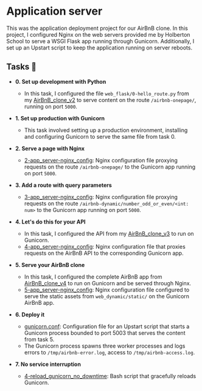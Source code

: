 # Application server

This was the application deployment project for our AirBnB clone. In this
project, I configured Nginx on the web servers provided me by Holberton School
to serve a WSGI Flask app running through Gunicorn. Additionally, I set up an
Upstart script to keep the application running on server reboots.

## Tasks :page_with_curl:

* **0. Set up development with Python**
  * In this task, I configured the file `web_flask/0-hello_route.py` from my
  [AirBnB_clone_v2](https://github.com/e4ma-okafor/AirBnB_clone_v2) to serve content
  on the route `/airbnb-onepage/`, running on port `5000`.

* **1. Set up production with Gunicorn**
  * This task involved setting up a production environment, installing and configuring
  Gunicorn to serve the same file from task 0.

* **2. Serve a page with Nginx**
  * [2-app_server-nginx_config](./2-app_server-nginx_config): Nginx configuration file
  proxying requests on the route `/airbnb-onepage/` to the Gunicorn app running on
  port `5000`.

* **3. Add a route with query parameters**
  * [3-app_server-nginx_config](./3-app_server-nginx_config): Nginx configuration file
  proxying requests on the route `/airbnb-dynamic/number_odd_or_even/<int: num>` to the
  Gunicorn app running on port `5000`.

* **4. Let's do this for your API**
  * In this task, I configured the API from my [AirBnB_clone_v3](./https://github.com/Ostoyae/AirBnB_clone_v3) to run on Gunicorn.
  * [4-app_server-nginx_config](./4-app_server-nginx_config): Nginx configuration file
  that proxies requests on the AirBnB API to the corresponding Gunicorn app.

* **5. Serve your AirBnB clone**
  * In this task, I configured the complete AirBnB app from [AirBnB_clone_v4](https://github.com/e4ma-okafor/AirBnB_clone_v4) to run on Gunicorn and be served through Nginx.
  * [5-app_server-nginx_config](./5-app_server-nginx_config): Nginx configuration file
  configured to serve the static assets from `web_dynamic/static/` on the Gunicorn AirBnB
  app.

* **6. Deploy it**
  * [gunicorn.conf](./gunicorn.conf): Configuration file for an Upstart script that starts a
  Gunicorn process bounded to port 5003 that serves the content from task 5.
  * The Gunicorn process spawns three worker processes and logs errors to `/tmp/airbnb-error.log`,
  access to `/tmp/airbnb-access.log`.

* **7. No service interruption**
  * [4-reload_gunicorn_no_downtime](./4-reload_gunicorn_no_downtime): Bash script that gracefully
  reloads Gunicorn.
